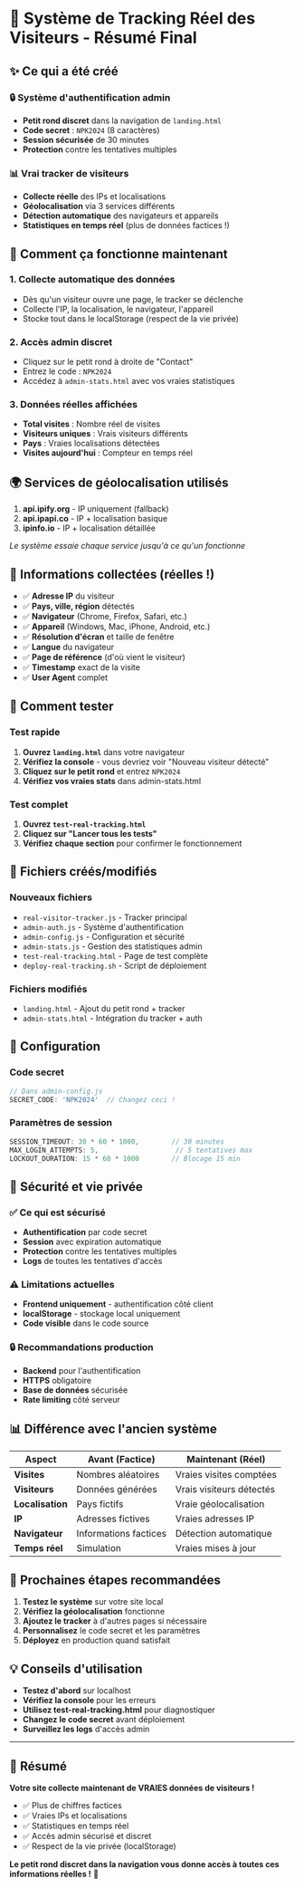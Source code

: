 # 🎯 Système de Tracking Réel des Visiteurs - Résumé Final

## ✨ Ce qui a été créé

### 🔒 Système d'authentification admin
- **Petit rond discret** dans la navigation de `landing.html`
- **Code secret** : `NPK2024` (8 caractères)
- **Session sécurisée** de 30 minutes
- **Protection** contre les tentatives multiples

### 📊 Vrai tracker de visiteurs
- **Collecte réelle** des IPs et localisations
- **Géolocalisation** via 3 services différents
- **Détection automatique** des navigateurs et appareils
- **Statistiques en temps réel** (plus de données factices !)

## 🚀 Comment ça fonctionne maintenant

### 1. **Collecte automatique des données**
- Dès qu'un visiteur ouvre une page, le tracker se déclenche
- Collecte l'IP, la localisation, le navigateur, l'appareil
- Stocke tout dans le localStorage (respect de la vie privée)

### 2. **Accès admin discret**
- Cliquez sur le petit rond à droite de "Contact"
- Entrez le code : `NPK2024`
- Accédez à `admin-stats.html` avec vos vraies statistiques

### 3. **Données réelles affichées**
- **Total visites** : Nombre réel de visites
- **Visiteurs uniques** : Vrais visiteurs différents
- **Pays** : Vraies localisations détectées
- **Visites aujourd'hui** : Compteur en temps réel

## 🌍 Services de géolocalisation utilisés

1. **api.ipify.org** - IP uniquement (fallback)
2. **api.ipapi.co** - IP + localisation basique
3. **ipinfo.io** - IP + localisation détaillée

*Le système essaie chaque service jusqu'à ce qu'un fonctionne*

## 📱 Informations collectées (réelles !)

- ✅ **Adresse IP** du visiteur
- ✅ **Pays, ville, région** détectés
- ✅ **Navigateur** (Chrome, Firefox, Safari, etc.)
- ✅ **Appareil** (Windows, Mac, iPhone, Android, etc.)
- ✅ **Résolution d'écran** et taille de fenêtre
- ✅ **Langue** du navigateur
- ✅ **Page de référence** (d'où vient le visiteur)
- ✅ **Timestamp** exact de la visite
- ✅ **User Agent** complet

## 🧪 Comment tester

### Test rapide
1. **Ouvrez `landing.html`** dans votre navigateur
2. **Vérifiez la console** - vous devriez voir "Nouveau visiteur détecté"
3. **Cliquez sur le petit rond** et entrez `NPK2024`
4. **Vérifiez vos vraies stats** dans admin-stats.html

### Test complet
1. **Ouvrez `test-real-tracking.html`**
2. **Cliquez sur "Lancer tous les tests"**
3. **Vérifiez chaque section** pour confirmer le fonctionnement

## 📁 Fichiers créés/modifiés

### Nouveaux fichiers
- `real-visitor-tracker.js` - Tracker principal
- `admin-auth.js` - Système d'authentification
- `admin-config.js` - Configuration et sécurité
- `admin-stats.js` - Gestion des statistiques admin
- `test-real-tracking.html` - Page de test complète
- `deploy-real-tracking.sh` - Script de déploiement

### Fichiers modifiés
- `landing.html` - Ajout du petit rond + tracker
- `admin-stats.html` - Intégration du tracker + auth

## 🔧 Configuration

### Code secret
```javascript
// Dans admin-config.js
SECRET_CODE: 'NPK2024'  // Changez ceci !
```

### Paramètres de session
```javascript
SESSION_TIMEOUT: 30 * 60 * 1000,        // 30 minutes
MAX_LOGIN_ATTEMPTS: 5,                   // 5 tentatives max
LOCKOUT_DURATION: 15 * 60 * 1000        // Blocage 15 min
```

## 🚨 Sécurité et vie privée

### ✅ Ce qui est sécurisé
- **Authentification** par code secret
- **Session** avec expiration automatique
- **Protection** contre les tentatives multiples
- **Logs** de toutes les tentatives d'accès

### ⚠️ Limitations actuelles
- **Frontend uniquement** - authentification côté client
- **localStorage** - stockage local uniquement
- **Code visible** dans le code source

### 🔒 Recommandations production
- **Backend** pour l'authentification
- **HTTPS** obligatoire
- **Base de données** sécurisée
- **Rate limiting** côté serveur

## 📊 Différence avec l'ancien système

| Aspect | Avant (Factice) | Maintenant (Réel) |
|--------|------------------|-------------------|
| **Visites** | Nombres aléatoires | Vraies visites comptées |
| **Visiteurs** | Données générées | Vrais visiteurs détectés |
| **Localisation** | Pays fictifs | Vraie géolocalisation |
| **IP** | Adresses fictives | Vraies adresses IP |
| **Navigateur** | Informations factices | Détection automatique |
| **Temps réel** | Simulation | Vraies mises à jour |

## 🎯 Prochaines étapes recommandées

1. **Testez le système** sur votre site local
2. **Vérifiez la géolocalisation** fonctionne
3. **Ajoutez le tracker** à d'autres pages si nécessaire
4. **Personnalisez** le code secret et les paramètres
5. **Déployez** en production quand satisfait

## 💡 Conseils d'utilisation

- **Testez d'abord** sur localhost
- **Vérifiez la console** pour les erreurs
- **Utilisez test-real-tracking.html** pour diagnostiquer
- **Changez le code secret** avant déploiement
- **Surveillez les logs** d'accès admin

---

## 🎉 Résumé

**Votre site collecte maintenant de VRAIES données de visiteurs !**

- ✅ Plus de chiffres factices
- ✅ Vraies IPs et localisations
- ✅ Statistiques en temps réel
- ✅ Accès admin sécurisé et discret
- ✅ Respect de la vie privée (localStorage)

**Le petit rond discret dans la navigation vous donne accès à toutes ces informations réelles !** 🚀
